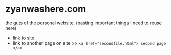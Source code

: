 # zyanwashere.com
the guts of the personal website.
(pasting important things i need to reuse here)

- [link to site](https://zyanwashere.github.io/zyanwashere.com/)
- link to another page on site >> `<a href="secondfile.html"> second page </a>`

